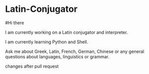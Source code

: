# Latin-Conjugator

#Hi there

I am currently working on a Latin conjugator and interpreter.

I am currently learning Python and Shell.

Ask me about Greek, Latin, French, German, Chinese or any general questions about languages, linguistics or grammar.

changes after pull request
